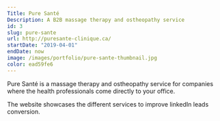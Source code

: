 ```yaml
---
Title: Pure Santé
Description: A B2B massage therapy and ostheopathy service
id: 3
slug: pure-sante
url: http://puresante-clinique.ca/
startDate: "2019-04-01"
endDate: now
image: /images/portfolio/pure-sante-thumbnail.jpg
color: ead59fe6
---
```


Pure Santé is a massage therapy and ostheopathy service for companies where the health professionals come directly to your office.

The website showcases the different services to improve linkedIn leads conversion.


